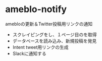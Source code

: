 # ameblo-notify
amebloの更新＆Twitter投稿用リンクの通知
* スクレイピングをし、１ページ目のを取得
* データベースを読み込み、新規投稿を発見
* Intent tweet用リンクの生成
* Slackに通知する
